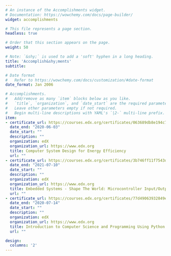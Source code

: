 ```yaml
---
# An instance of the Accomplishments widget.
# Documentation: https://wowchemy.com/docs/page-builder/
widget: accomplishments

# This file represents a page section.
headless: true

# Order that this section appears on the page.
weight: 50

# Note: `&shy;` is used to add a 'soft' hyphen in a long heading.
title: 'Accomplish&shy;ments'
subtitle:

# Date format
#   Refer to https://wowchemy.com/docs/customization/#date-format
date_format: Jan 2006

# Accomplishments.
#   Add/remove as many `item` blocks below as you like.
#   `title`, `organization`, and `date_start` are the required parameters.
#   Leave other parameters empty if not required.
#   Begin multi-line descriptions with YAML's `|2-` multi-line prefix.
item:
- certificate_url: https://courses.edx.org/certificates/063689db8e194c708d4e863f7a8518af
  date_end: "2020-06-03"
  date_start: ""
  description: ""
  organization: edX
  organization_url: https://www.edx.org
  title: Computer System Design for Energy Efficiency
  url: ""
- certificate_url: https://courses.edx.org/certificates/3b746ff11f7543d49bd8c786327ec7a3
  date_end: "2021-07-10"
  date_start: ""
  description: ""
  organization: edX
  organization_url: https://www.edx.org
  title: Embedded Systems - Shape The World: Microcontroller Input/Output
  url: ""
- certificate_url: https://courses.edx.org/certificates/77d49063932849e5805dca846b3cc6bf
  date_end: "2020-07-14"
  date_start: ""
  description: ""
  organization: edX
  organization_url: https://www.edx.org
  title: Introduction to Computer Science and Programming Using Python
  url: ""

design:
  columns: '2' 
---
```

